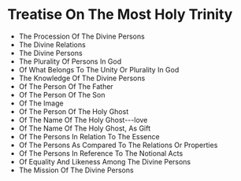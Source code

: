 # Treatise On The Most Holy Trinity

* The Procession Of The Divine Persons
* The Divine Relations
* The Divine Persons
* The Plurality Of Persons In God
* Of What Belongs To The Unity Or Plurality In God
* The Knowledge Of The Divine Persons
* Of The Person Of The Father
* Of The Person Of The Son
* Of The Image
* Of The Person Of The Holy Ghost
* Of The Name Of The Holy Ghost---love
* Of The Name Of The Holy Ghost, As Gift
* Of The Persons In Relation To The Essence
* Of The Persons As Compared To The Relations Or Properties
* Of The Persons In Reference To The Notional Acts
* Of Equality And Likeness Among The Divine Persons
* The Mission Of The Divine Persons